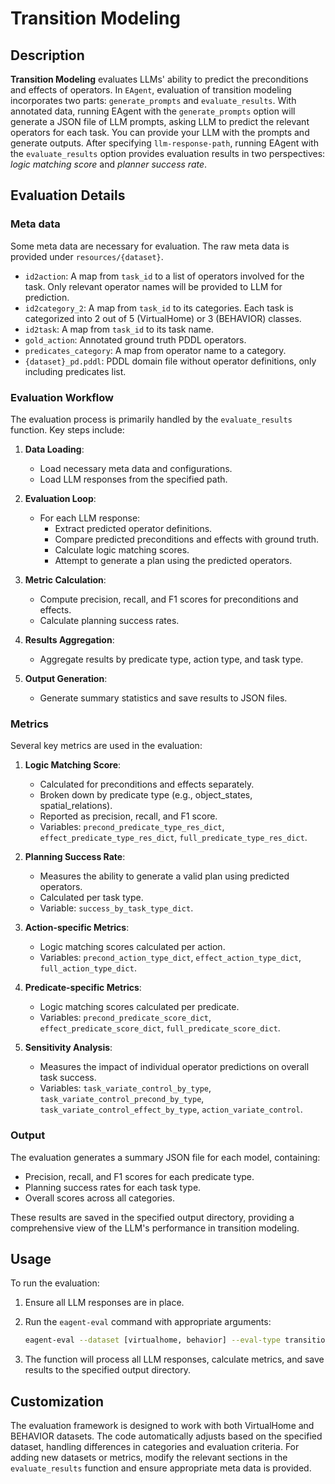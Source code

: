 # Transition Modeling

## Description

**Transition Modeling** evaluates LLMs' ability to predict the preconditions and effects of operators. In `EAgent`, evaluation of transition modeling incorporates two parts: `generate_prompts` and `evaluate_results`. With annotated data, running EAgent with the `generate_prompts` option will generate a JSON file of LLM prompts, asking LLM to predict the relevant operators for each task. You can provide your LLM with the prompts and generate outputs. After specifying `llm-response-path`, running EAgent with the `evaluate_results` option provides evaluation results in two perspectives: *logic matching score* and *planner success rate*.

## Evaluation Details

### Meta data

Some meta data are necessary for evaluation. The raw meta data is provided under `resources/{dataset}`.

- `id2action`: A map from `task_id` to a list of operators involved for the task. Only relevant operator names will be provided to LLM for prediction.
- `id2category_2`: A map from `task_id` to its categories. Each task is categorized into 2 out of 5 (VirtualHome) or 3 (BEHAVIOR) classes.
- `id2task`: A map from `task_id` to its task name.
- `gold_action`: Annotated ground truth PDDL operators.
- `predicates_category`: A map from operator name to a category.
- `{dataset}_pd.pddl`: PDDL domain file without operator definitions, only including predicates list.

### Evaluation Workflow

The evaluation process is primarily handled by the `evaluate_results` function. Key steps include:

1. **Data Loading**:
   - Load necessary meta data and configurations.
   - Load LLM responses from the specified path.

2. **Evaluation Loop**:
   - For each LLM response:
     - Extract predicted operator definitions.
     - Compare predicted preconditions and effects with ground truth.
     - Calculate logic matching scores.
     - Attempt to generate a plan using the predicted operators.

3. **Metric Calculation**:
   - Compute precision, recall, and F1 scores for preconditions and effects.
   - Calculate planning success rates.

4. **Results Aggregation**:
   - Aggregate results by predicate type, action type, and task type.

5. **Output Generation**:
   - Generate summary statistics and save results to JSON files.

### Metrics

Several key metrics are used in the evaluation:

1. **Logic Matching Score**:
   - Calculated for preconditions and effects separately.
   - Broken down by predicate type (e.g., object_states, spatial_relations).
   - Reported as precision, recall, and F1 score.
   - Variables: `precond_predicate_type_res_dict`, `effect_predicate_type_res_dict`, `full_predicate_type_res_dict`.

2. **Planning Success Rate**:
   - Measures the ability to generate a valid plan using predicted operators.
   - Calculated per task type.
   - Variable: `success_by_task_type_dict`.

3. **Action-specific Metrics**:
   - Logic matching scores calculated per action.
   - Variables: `precond_action_type_dict`, `effect_action_type_dict`, `full_action_type_dict`.

4. **Predicate-specific Metrics**:
   - Logic matching scores calculated per predicate.
   - Variables: `precond_predicate_score_dict`, `effect_predicate_score_dict`, `full_predicate_score_dict`.

5. **Sensitivity Analysis**:
   - Measures the impact of individual operator predictions on overall task success.
   - Variables: `task_variate_control_by_type`, `task_variate_control_precond_by_type`, `task_variate_control_effect_by_type`, `action_variate_control`.

### Output

The evaluation generates a summary JSON file for each model, containing:

- Precision, recall, and F1 scores for each predicate type.
- Planning success rates for each task type.
- Overall scores across all categories.

These results are saved in the specified output directory, providing a comprehensive view of the LLM's performance in transition modeling.

## Usage

To run the evaluation:

1. Ensure all LLM responses are in place.
2. Run the `eagent-eval` command with appropriate arguments:

   ```bash
   eagent-eval --dataset [virtualhome, behavior] --eval-type transition_modeling --mode evaluate_results
   ```

3. The function will process all LLM responses, calculate metrics, and save results to the specified output directory.

## Customization

The evaluation framework is designed to work with both VirtualHome and BEHAVIOR datasets. The code automatically adjusts based on the specified dataset, handling differences in categories and evaluation criteria. For adding new datasets or metrics, modify the relevant sections in the `evaluate_results` function and ensure appropriate meta data is provided.